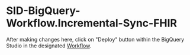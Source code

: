 # SID-BigQuery-Workflow.Incremental-Sync-FHIR

After making changes here, click on "Deploy" button within the BigQuery Studio in the designated [Workflow](https://cloud.google.com/bigquery/docs/workflows-introduction).